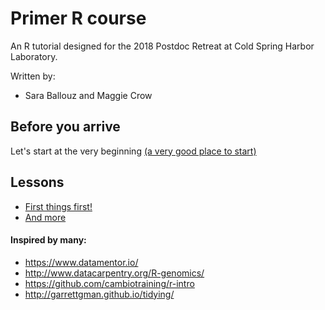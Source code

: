 # Primer R course

An R tutorial designed for the 2018 Postdoc Retreat at Cold Spring Harbor Laboratory.

Written by: 
- Sara Ballouz and Maggie Crow 


## Before you arrive
Let's start at the very beginning [(a very good place to start)](/lessons/intro.md)

## Lessons 
- [First things first!](/lessons/primer.md)
- [And more](/lessons/part2.md)


#### Inspired by many:
- https://www.datamentor.io/
- http://www.datacarpentry.org/R-genomics/
- https://github.com/cambiotraining/r-intro
- http://garrettgman.github.io/tidying/

